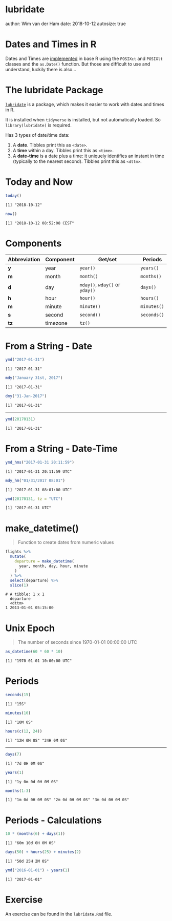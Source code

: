 

lubridate
========================================================
author: Wim van der Ham
date: 2018-10-12
autosize: true

Dates and Times in R
========================================================

Dates and Times are [implemented](https://www.stat.berkeley.edu/~s133/dates.html) in base R using the `POSIXct` and `POSIXlt` classes and the `as.Date()` function. But those are difficult to use and understand, luckily there is also...

The lubridate Package
========================================================

[`lubridate`](https://lubridate.tidyverse.org/) is a package, which makes it easier to work with dates and times in R. 

It is installed when `tidyverse` is installed, but not automatically loaded. So `library(lubridate)` is required.

Has 3 types of date/time data:

1. A **date**. Tibbles print this as `<date>`.
1. A **time** within a day. Tibbles print this as `<time>`.
1. A **date-time** is a date plus a time: it uniquely identifies an instant in time (typically to the nearest second). Tibbles print this as `<dttm>`. 

Today and Now
========================================================


```r
today()
```

```
[1] "2018-10-12"
```

```r
now()
```

```
[1] "2018-10-12 08:52:08 CEST"
```

Components
========================================================

Abbreviation | Component | Get/set | Periods
--- | --- | --- | ---
**y** | year | `year()` | `years()`
**m** | month | `month()` | `months()`
**d** | day | `mday()`, `wday()` or `yday()` | `days()`
**h** | hour | `hour()` | `hours()`
**m** | minute | `minute()` | `minutes()`
**s** | second | `second()` | `seconds()`
**tz** | timezone | `tz()` | 

From a String - Date
========================================================


```r
ymd("2017-01-31")
```

```
[1] "2017-01-31"
```

```r
mdy("January 31st, 2017")
```

```
[1] "2017-01-31"
```

```r
dmy("31-Jan-2017")
```

```
[1] "2017-01-31"
```

***


```r
ymd(20170131)
```

```
[1] "2017-01-31"
```

From a String - Date-Time
========================================================


```r
ymd_hms("2017-01-31 20:11:59")
```

```
[1] "2017-01-31 20:11:59 UTC"
```

```r
mdy_hm("01/31/2017 08:01")
```

```
[1] "2017-01-31 08:01:00 UTC"
```

```r
ymd(20170131, tz = "UTC")
```

```
[1] "2017-01-31 UTC"
```

make_datetime()
========================================================

> Function to create dates from numeric values




```r
flights %>% 
  mutate(
    departure = make_datetime(
      year, month, day, hour, minute
    )
  ) %>%
  select(departure) %>% 
  slice(1)
```

```
# A tibble: 1 x 1
  departure          
  <dttm>             
1 2013-01-01 05:15:00
```

Unix Epoch
========================================================

> The number of seconds since 1970-01-01 00:00:00 UTC


```r
as_datetime(60 * 60 * 10)
```

```
[1] "1970-01-01 10:00:00 UTC"
```

Periods
========================================================


```r
seconds(15)
```

```
[1] "15S"
```

```r
minutes(10)
```

```
[1] "10M 0S"
```

```r
hours(c(12, 24))
```

```
[1] "12H 0M 0S" "24H 0M 0S"
```

***


```r
days(7)
```

```
[1] "7d 0H 0M 0S"
```

```r
years(1)
```

```
[1] "1y 0m 0d 0H 0M 0S"
```

```r
months(1:3)
```

```
[1] "1m 0d 0H 0M 0S" "2m 0d 0H 0M 0S" "3m 0d 0H 0M 0S"
```

Periods - Calculations
========================================================


```r
10 * (months(6) + days(1))
```

```
[1] "60m 10d 0H 0M 0S"
```

```r
days(50) + hours(25) + minutes(2)
```

```
[1] "50d 25H 2M 0S"
```

```r
ymd("2016-01-01") + years(1)
```

```
[1] "2017-01-01"
```

Exercise
========================================================

An exercise can be found in the `lubridate.Rmd` file.
